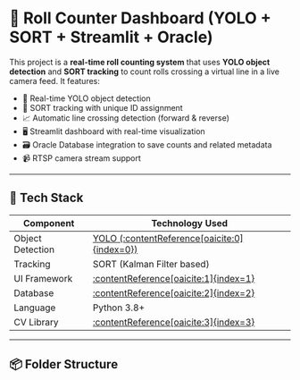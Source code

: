 # 🧮 Roll Counter Dashboard (YOLO + SORT + Streamlit + Oracle)

This project is a **real-time roll counting system** that uses **YOLO object detection** and **SORT tracking** to count rolls crossing a virtual line in a live camera feed. It features:

- 🎯 Real-time YOLO object detection  
- 🧠 SORT tracking with unique ID assignment  
- 📈 Automatic line crossing detection (forward & reverse)  
- 🖥️ Streamlit dashboard with real-time visualization  
- 🗃️ Oracle Database integration to save counts and related metadata  
- 📹 RTSP camera stream support  

---

## 🧰 Tech Stack

| Component             | Technology Used                            |
|-----------------------|--------------------------------------------|
| Object Detection       | [YOLO (:contentReference[oaicite:0]{index=0})](https://docs.ultralytics.com/)         |
| Tracking               | SORT (Kalman Filter based)                |
| UI Framework           | [:contentReference[oaicite:1]{index=1}](https://streamlit.io/)                              |
| Database               | [:contentReference[oaicite:2]{index=2}](https://www.oracle.com/database/)             |
| Language               | Python 3.8+                               |
| CV Library             | [:contentReference[oaicite:3]{index=3}](https://opencv.org/)                                 |

---

## 📦 Folder Structure

